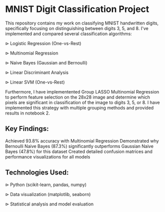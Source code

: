 # MNIST Digit Classification Project

This repository contains my work on classifying MNIST handwritten digits, specifically focusing on distinguishing between digits 3, 5, and 8. I've implemented and compared several classification algorithms:

⊳ Logistic Regression (One-vs-Rest)

⊳ Multinomial Regression

⊳ Naive Bayes (Gaussian and Bernoulli)

⊳ Linear Discriminant Analysis

⊳ Linear SVM (One-vs-Rest)

Furthermore, I have implementented Group LASSO Multinomial Regression to perform feature selection on the 28x28 image and determine which pixels are significant in classification of the image to digits 3, 5, or 8.  I have implemented this strategy with multiple grouping methods and provided results in notebook 2.

## Key Findings:

Achieved 93.8% accuracy with Multinomial Regression
Demonstrated why Bernoulli Naive Bayes (87.3%) significantly outperforms Gaussian Naive Bayes (47.8%) for this dataset
Created detailed confusion matrices and performance visualizations for all models

## Technologies Used:

⊳ Python (scikit-learn, pandas, numpy)

⊳ Data visualization (matplotlib, seaborn)

⊳ Statistical analysis and model evaluation
